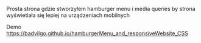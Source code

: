 Prosta strona gdzie stworzyłem hamburger menu i media queries by strona wyświetlała się lepiej na urządzeniach mobilnych

Demo
https://badvilgo.github.io/hamburgerMenu_and_responsiveWebsite_CSS
